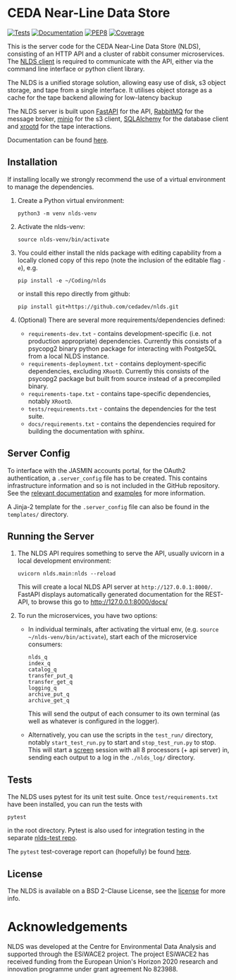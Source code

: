 CEDA Near-Line Data Store
=========================

[![Tests](https://github.com/cedadev/nlds/actions/workflows/testing.yml/badge.svg)](https://github.com/cedadev/nlds/actions/workflows/testing.yml)
[![Documentation](https://github.com/cedadev/nlds/actions/workflows/sphinx.yml/badge.svg)](https://github.com/cedadev/nlds/actions/workflows/sphinx.yml)
[![PEP8](https://img.shields.io/badge/code%20style-pep8-orange.svg)](https://www.python.org/dev/peps/pep-0008/)
[![Coverage](https://github.com/cedadev/nlds/actions/workflows/testing.yml/coverage.svg)](https://github.com/cedadev/nlds/actions/workflows/testing.yml/htmlcov)

This is the server code for the CEDA Near-Line Data Store (NLDS), consisting of 
an HTTP API and a cluster of rabbit consumer microservices. The 
[NLDS client](https://github.com/cedadev/nlds-client) is required to communicate 
with the API, either via the command line interface or python client library.

The NLDS is a unified storage solution, allowing easy use of disk, s3 object 
storage, and tape from a single interface. It utilises object storage as a cache
for the tape backend allowing for low-latency backup 

The NLDS server is built upon [FastAPI](https://fastapi.tiangolo.com) for the 
API, [RabbitMQ](https://www.rabbitmq.com/) for the message broker, 
[minio](https://min.io/) for the s3 client, 
[SQLAlchemy](https://www.sqlalchemy.org/) for the database client and 
[xrootd](https://xrootd.slac.stanford.edu/) for the tape interactions.

Documentation can be found [here](https://cedadev.github.io/nlds/index.html).

Installation
------------

If installing locally we strongly recommend the use of a virtual environment to 
manage the dependencies.

1.  Create a Python virtual environment:
   
    ```
    python3 -m venv nlds-venv
    ```

2.  Activate the nlds-venv:

    ```
    source nlds-venv/bin/activate
    ```

3.  You could either install the nlds package with editing capability from a 
    locally cloned copy of this repo (note the inclusion of the editable flag 
    `-e`), e.g.

    ```
    pip install -e ~/Coding/nlds
    ```

    or install this repo directly from github:

    ```
    pip install git+https://github.com/cedadev/nlds.git
    ```

4.  (Optional) There are several more requirements/dependencies defined:
    *   `requirements-dev.txt` - contains development-specific (i.e. not 
    production appropriate) dependencies. Currently this consists of a psycopg2 
    binary python package for interacting with PostgeSQL from a local NLDS 
    instance. 
    *   `requirements-deployment.txt` - contains deployment-specific 
    dependencies, excluding `XRootD`. Currently this consists of the psycopg2 
    package but built from source instead of a precompiled binary. 
    *   `requirements-tape.txt` - contains tape-specific dependencies, notably 
    `XRootD`. 
    *   `tests/requirements.txt` - contains the dependencies for the test suite. 
    *   `docs/requirements.txt` - contains the dependencies required for 
    building the documentation with sphinx.

Server Config
-------------

To interface with the JASMIN accounts portal, for the OAuth2 authentication, a 
`.server_config` file has to be created. This contains infrastructure 
information and so is not included in the GitHub repository. See the 
[relevant documentation](https://cedadev.github.io/nlds/server-config/server-config.html) 
and [examples](https://cedadev.github.io/nlds/server-config/examples.html) for 
more information.

A Jinja-2 template for the `.server_config` file can also be found in the 
`templates/` directory.

Running the Server
------------------

1.  The NLDS API requires something to serve the API, usually uvicorn in a local 
    development environment:

    ```
    uvicorn nlds.main:nlds --reload
    ```

    This will create a local NLDS API server at `http://127.0.0.1:8000/`. 
    FastAPI displays automatically generated documentation for the REST-API, to 
    browse this go to http://127.0.0.1:8000/docs/

2.  To run the microservices, you have two options:
    *   In individual terminals, after activating the virtual env, (e.g. 
        `source ~/nlds-venv/bin/activate`), start each of the microservice 
        consumers:
        ```
        nlds_q
        index_q
        catalog_q  
        transfer_put_q   
        transfer_get_q
        logging_q
        archive_put_q
        archive_get_q
        ```
        This will send the output of each consumer to its own terminal (as well 
        as whatever is configured in the logger).

    *   Alternatively, you can use the scripts in the `test_run/` directory, 
        notably `start_test_run.py` to start and `stop_test_run.py` to stop. 
        This will start a [screen](https://www.gnu.org/software/screen/manual/screen.html) 
        session with all 8 processors (+ api server) in, sending each output to 
        a log in the `./nlds_log/` directory.

Tests
-----

The NLDS uses pytest for its unit test suite. Once `test/requirements.txt` have 
been installed, you can run the tests with 
```
pytest
```
in the root directory. Pytest is also used for integration testing in the 
separate [nlds-test repo](https://github.com/cedadev/nlds-test). 

The `pytest` test-coverage report can (hopefully) be found [here](https://cedadev.github.io/nlds/coverage/htmlcov/).


License
-------

The NLDS is available on a BSD 2-Clause License, see the [license](./LICENSE.txt) 
for more info.



Acknowledgements
================

NLDS was developed at the Centre for Environmental Data Analysis and supported 
through the ESiWACE2 project. The project ESiWACE2 has received funding from the 
European Union's Horizon 2020 research and innovation programme under grant 
agreement No 823988.
